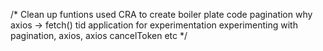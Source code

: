 /*
Clean up funtions
used CRA to create boiler plate code
pagination 
why axios -> fetch()
tid application for experimentation
experimenting with pagination, axios, axios cancelToken etc
*/

